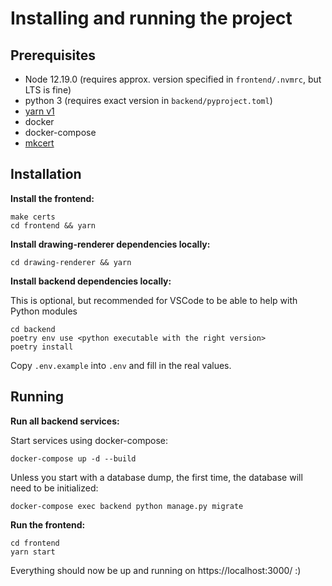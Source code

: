 # Installing and running the project

## Prerequisites

- Node 12.19.0 (requires approx. version specified in `frontend/.nvmrc`, but LTS is fine)
- python 3 (requires exact version in `backend/pyproject.toml`)
- [yarn v1](https://classic.yarnpkg.com/en/docs/install/)
- docker
- docker-compose
- [mkcert](https://github.com/FiloSottile/mkcert)

## Installation

**Install the frontend:**

```
make certs
cd frontend && yarn
```

**Install drawing-renderer dependencies locally:**

```
cd drawing-renderer && yarn
```

**Install backend dependencies locally:**

This is optional, but recommended for VSCode to be able to help with Python modules

```
cd backend
poetry env use <python executable with the right version>
poetry install
```

Copy `.env.example` into `.env` and fill in the real values.

## Running

**Run all backend services:**

Start services using docker-compose:

```
docker-compose up -d --build
```

Unless you start with a database dump, the first time, the database will need to be initialized:

```
docker-compose exec backend python manage.py migrate
```

**Run the frontend:**

```
cd frontend
yarn start
```

Everything should now be up and running on https://localhost:3000/ :)
